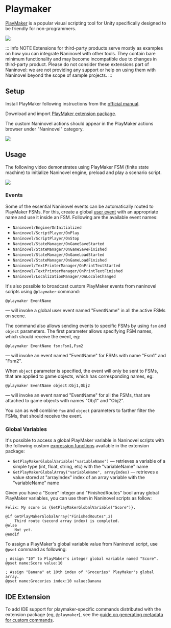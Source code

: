 # Playmaker

[PlayMaker](https://assetstore.unity.com/packages/tools/visual-scripting/playmaker-368) is a popular visual scripting tool for Unity specifically designed to be friendly for non-programmers.

![](https://i.gyazo.com/0a5b219b059fd61c85d225e903d77857.png)

::: info NOTE
Extensions for third-party products serve mostly as examples on how you can integrate Naninovel with other tools. They contain bare minimum functionality and may become incompatible due to changes in third-party product. Please do not consider these extensions part of Naninovel: we are not providing any support or help on using them with Naninovel beyond the scope of sample projects.
:::

## Setup

Install PlayMaker following instructions from the [official manual](https://hutonggames.fogbugz.com/default.asp?W11).

Download and import [PlayMaker extension package](https://github.com/naninovel/samples/raw/main/unity/playmaker/NaninovelPlayMaker.unitypackage).

The custom Naninovel actions should appear in the PlayMaker actions browser under "Naninovel" category.

![](https://i.gyazo.com/a40b0b7b21c73d3b5f64b005085198ea.png)

## Usage

The following video demonstrates using PlayMaker FSM (finite state machine) to initialize Naninovel engine, preload and play a scenario script.

![](https://www.youtube.com/watch?v=N856vi18XVU)

### Events

Some of the essential Naninovel events can be automatically routed to PlayMaker FSMs. For this, create a global [user event](https://hutonggames.fogbugz.com/default.asp?W148) with an appropriate name and use it inside an FSM. Following are the available event names:

- `Naninovel/Engine/OnInitialized`
- `Naninovel/ScriptPlayer/OnPlay`
- `Naninovel/ScriptPlayer/OnStop`
- `Naninovel/StateManager/OnGameSaveStarted`
- `Naninovel/StateManager/OnGameSaveFinished`
- `Naninovel/StateManager/OnGameLoadStarted`
- `Naninovel/StateManager/OnGameLoadFinished`
- `Naninovel/TextPrinterManager/OnPrintTextStarted`
- `Naninovel/TextPrinterManager/OnPrintTextFinished`
- `Naninovel/LocalizationManager/OnLocaleChanged`

It's also possible to broadcast custom PlayMaker events from naninovel scripts using `@playmaker` command:

```nani
@playmaker EventName
```

— will invoke a global user event named "EventName" in all the active FSMs on scene.

The command also allows sending events to specific FSMs by using `fsm` and `object` parameters. The first parameter allows specifying FSM names, which should receive the event, eg:

```nani
@playmaker EventName fsm:Fsm1,Fsm2
```

— will invoke an event named "EventName" for FSMs with name "Fsm1" and "Fsm2".

When `object` parameter is specified, the event will only be sent to FSMs, that are applied to game objects, which has corresponding names, eg:

```nani
@playmaker EventName object:Obj1,Obj2
```

— will invoke an event named "EventName" for all the FSMs, that are attached to game objects with names "Obj1" and "Obj2".

You can as well combine `fsm` and `object` parameters to farther filter the FSMs, that should receive the event.

### Global Variables

It's possible to access a global PlayMaker variable in Naninovel scripts with the following custom [expression functions](/guide/script-expressions.html#expression-functions) available in the extension package:
 - `GetPlayMakerGlobalVariable("variableName")` — retrieves a variable of a simple type (int, float, string, etc) with the "variableName" name
 - `GetPlayMakerGlobalArray("variableName", arrayIndex)` — retrieves a value stored at "arrayIndex" index of an array variable with the "variableName" name

Given you have a "Score" integer and "FinishedRoutes" bool array global PlayMaker variables, you can use them in Naninovel scripts as follow:
```nani
Felix: My score is {GetPlayMakerGlobalVariable("Score")}.

@if GetPlayMakerGlobalArray("FinishedRoutes",2)
    Third route (second array index) is completed.
@else
    Not yet.
@endif
```

To assign a PlayMaker's global variable value from Naninovel script, use `@pset` command as following:

```nani
; Assign "10" to PlayMaker's integer global variable named "Score".
@pset name:Score value:10

; Assign "Banana" at 10th index of "Groceries" PlayMaker's global array.
@pset name:Groceries index:10 value:Banana
```

## IDE Extension

To add IDE support for playmaker-specific commands distributed with the extension package (eg, `@playmaker`), see the [guide on generating metadata for custom commands](/guide/custom-commands#ide-metadata).
